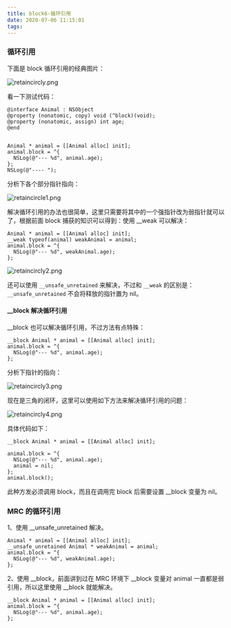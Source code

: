 ```yaml
---
title: block6-循环引用
date: 2020-07-06 11:15:01
tags:
---
```


### 循环引用

下面是 block 循环引用的经典图片：

![retaincircly.png](http://ww1.sinaimg.cn/large/005O0Zogly1ggh999v50lj30pa0h6n31.jpg)



看一下测试代码：

```
@interface Animal : NSObject
@property (nonatomic, copy) void (^block)(void);
@property (nonatomic, assign) int age;
@end


Animal * animal = [[Animal alloc] init];
animal.block = ^{
  NSLog(@"--- %d", animal.age);
};
NSLog(@"---- ");
```

分析下各个部分指针指向：

![retaincircle1.png](http://ww1.sinaimg.cn/large/005O0Zogly1ggh3caddxqj317w0t4acx.jpg)

解决循环引用的办法也很简单，这里只需要将其中的一个强指针改为弱指针就可以了，根据前面 block 捕获的知识可以得到：使用 \_\_weak 可以解决：

```
Animal * animal = [[Animal alloc] init];   
__weak typeof(animal) weakAnimal = animal;
animal.block = ^{
  NSLog(@"--- %d", weakAnimal.age);
};
```

![retaincircly2.png](http://ww1.sinaimg.cn/large/005O0Zogly1ggh3fzscb9j317g0po0vh.jpg)

还可以使用 `__unsafe_unretained` 来解决，不过和 `__weak` 的区别是：`__unsafe_unretained` 不会将释放的指针置为 nil。


#### __block 解决循环引用

\_\_block 也可以解决循环引用，不过方法有点特殊：

```
__block Animal * animal = [[Animal alloc] init];   
animal.block = ^{
  NSLog(@"--- %d", animal.age);
};
```
分析下指针的指向：

![retaincircly3.png](http://ww1.sinaimg.cn/large/005O0Zogly1ggh3nyy6hbj31hw102n2w.jpg)

现在是三角的闭环，这里可以使用如下方法来解决循环引用的问题：

![retaincircly4.png](http://ww1.sinaimg.cn/large/005O0Zogly1ggh41xn5gcj31hy0ymjx3.jpg)

具体代码如下：

```
__block Animal * animal = [[Animal alloc] init];
   
animal.block = ^{
  NSLog(@"--- %d", animal.age);
  animal = nil;
};
animal.block();
```
此种方发必须调用 block，而且在调用完 block 后需要设置 \_\_block 变量为 nil。


### MRC 的循环引用

1、使用 \_\_unsafe\_unretained 解决。

```
Animal * animal = [[Animal alloc] init];   
__unsafe_unretained Animal * weakAnimal = animal;
animal.block = ^{
  NSLog(@"--- %d", weakAnimal.age);
};
```

2、使用 \_\_block，前面讲到过在 MRC 环境下 \_\_block 变量对 animal 一直都是弱引用，所以这里使用 \_\_block 就能解决。

```
__block Animal * animal = [[Animal alloc] init];   
animal.block = ^{
  NSLog(@"--- %d", animal.age);
};
```


